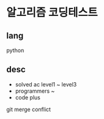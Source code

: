 # 알고리즘 코딩테스트
## lang
python
## desc
- solved ac level1 ~ level3
- programmers ~
- code plus

git merge conflict

